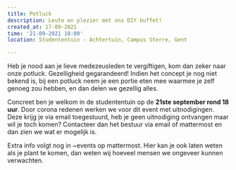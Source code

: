 ```yaml
---
title: Potluck
description: Leute en plezier met ons DIY buffet!
created_at: 17-09-2021
time: '21-09-2021 18:00'
location: Studententuin - Achtertuin, Campus Sterre, Gent

---
```


Heb je nood aan je lieve medezeusleden te vergiftigen, kom dan zeker naar onze potluck. Gezelligheid gegarandeerd!
Indien het concept je nog niet bekend is, bij een potluck neem je een portie eten mee waarmee je zelf genoeg zou hebben, en dan delen we gezellig alles.

Concreet ben je welkom in de studententuin op de **21ste september rond 18 uur**. Door corona redenen werken we voor dit event met uitnodigingen. Deze krijg je via email toegestuurd, heb je geen uitnodiging ontvangen maar wil je toch komen? Contacteer dan het bestuur via email of mattermost en dan zien we wat er mogelijk is.

Extra info volgt nog in ~events op mattermost. Hier kan je ook laten weten als je plant te komen, dan weten wij hoeveel mensen we ongeveer kunnen verwachten.